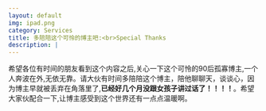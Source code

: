 ```yaml
---
layout: default
img: ipad.png
category: Services
title: 多陪陪这个可怜的博主吧:<br>Special Thanks
description: |
---
```

希望各位有时间的朋友看到这个内容之后,关心一下这个可怜的90后孤寡博主,一个人奔波在外,无依无靠。请大伙有时间多陪陪这个博主，陪他聊聊天，谈谈心，因为博主早就被丢弃在角落里了,<b>已经好几个月没跟女孩子讲过话了！！！！</b>。希望大家伙配合一下,让博主感受到这个世界还有一点点温暖啊。